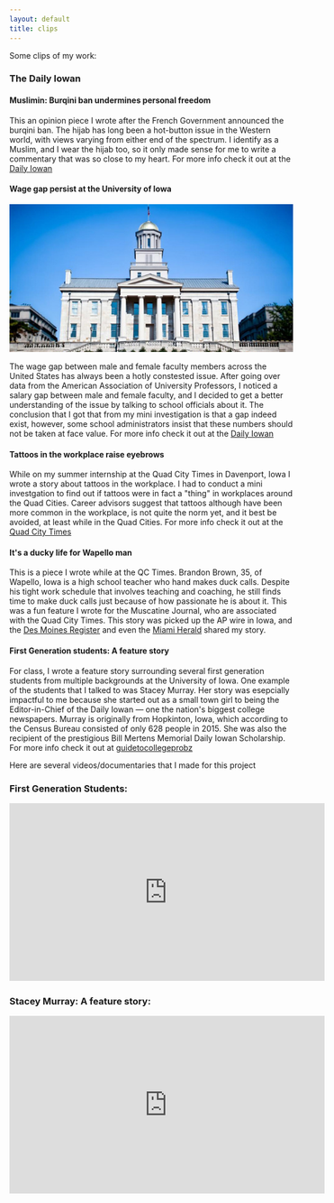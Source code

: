 ```yaml
---
layout: default
title: clips
---
```

Some clips of my work:

### The Daily Iowan 

#### Muslimin: Burqini ban undermines personal freedom

This an opinion piece I wrote after the French Government announced the burqini ban. The hijab has long been a hot-button issue in the Western world, with views varying from either end of the spectrum. I identify as a Muslim, and I wear the hijab too, so it only made sense for me to write a commentary that was so close to my heart. For more info check it out at the [Daily Iowan](http://daily-iowan.com/2016/08/25/shakirah-mohd-burqini-ban-undermines-personal-freedoms/)

#### Wage gap persist at the University of Iowa

![logo](public/unnamed-692x360.jpg)

The wage gap between male and female faculty members across the United States has always been a hotly constested issue. After going over data from the American Association of University Professors, I noticed a salary gap between male and female faculty, and I decided to get a better understanding of the issue by talking to school officials about it. The conclusion that I got that from my mini investigation is that a gap indeed exist, however, some school administrators insist that these numbers should not be taken at face value. For more info check it out at the [Daily Iowan](http://daily-iowan.com/2016/04/14/wage-gap-persists-at-ui/) 

#### Tattoos in the workplace raise eyebrows

While on my summer internship at the Quad City Times in Davenport, Iowa I wrote a story about tattoos in the workplace. I had to conduct a mini investgation to find out if tattoos were in fact a "thing" in workplaces around the Quad Cities. Career advisors suggest that tattoos although have been more common in the workplace, is not quite the norm yet, and it best be avoided, at least while in the Quad Cities. For more info check it out at the [Quad City Times](http://qctimes.com/news/local/tattoos-in-the-workplace-raise-eyebrows/article_474aa3c3-3f2f-5cbc-b9fd-5882b78f9f64.html)

#### It's a ducky life for Wapello man

This is a piece I wrote while at the QC Times. Brandon Brown, 35, of Wapello, Iowa is a high school teacher who hand makes duck calls. Despite his tight work schedule that involves teaching and coaching, he still finds time to make duck calls just because of how passionate he is about it. This was a fun feature I wrote for the Muscatine Journal, who are associated with the Quad City Times. This story was picked up the AP wire in Iowa, and the [Des Moines Register](http://www.desmoinesregister.com/story/news/2016/08/20/wapello-teacher-makes-duck-calls-hand/88960562/) and even the [Miami Herald](http://www.miamiherald.com/news/business/article96356132.html) shared my story. 

#### First Generation students: A feature story

For class, I wrote a feature story surrounding several first generation students from multiple backgrounds at the University of Iowa. One example of the students that I talked to was Stacey Murray. Her story was esepcially impactful to me because she started out as a small town girl to being the Editor-in-Chief of the Daily Iowan — one the nation's biggest college newspapers. Murray is originally from Hopkinton, Iowa, which according to the Census Bureau consisted of only 628 people in 2015. She was also the recipient of the prestigious Bill Mertens Memorial Daily Iowan Scholarship. For more info check it out at [guidetocollegeprobz](https://guidetocollegeprobz.wordpress.com)

Here are several videos/documentaries that I made for this project 

<h3>First Generation Students:</h3>
   <iframe width="560" height="315" src="https://www.youtube.com/embed/Xg983YYTduU" frameborder="0" allowfullscreen></iframe>

<h3>Stacey Murray: A feature story:</h3>
   <iframe width="560" height="315" src="https://www.youtube.com/embed/zZTHzaKdKYE" frameborder="0" allowfullscreen></iframe>


